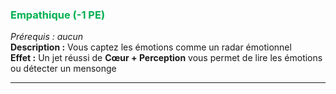 ### <span style="color:rgb(0, 176, 80)">Empathique (-1 PE)</span>
_Prérequis : aucun_  
**Description :** Vous captez les émotions comme un radar émotionnel  
**Effet :** Un jet réussi de **Cœur + Perception** vous permet de lire les émotions ou détecter un mensonge

---